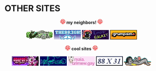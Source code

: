 # OTHER SITES


<div style="text-align: center;">
	<img class="color-alt" src="/static/images/icons/pentacle.gif">
	<b>my neighbors!</b>
	<img class="color-alt" src="/static/images/icons/pentacle.gif">
	<br><br>
	<a href="https://wyrm.quest/" target="_blank"><img src="/static/images/88x31/external/wyrm_tunnel.png"></a>
	<a href="https://thebrightesteyes.neocities.org/" target="_blank"><img src="/static/images/88x31/external/thebrightesteyes.gif"></a>
	<a href="https://kirobotdx.neocities.org/" target="_blank"><img src="/static/images/88x31/external/kiros_galaxy.png"></a>
	<a href="https://grumpisimo.crd.co/#" target="_blank"><img src="/static/images/88x31/external/grumpisimo.gif"></a>
	<!-- <a href="" target="_blank"><img src="/static/images/88x31/external/"></a> -->
	<br><br>
	<img class="color-alt" src="/static/images/icons/pentacle.gif">
	<b>cool sites</b>
	<img class="color-alt" src="/static/images/icons/pentacle.gif">
	<br><br>
	<a href="https://vidapon.net/" target="_blank"><img src="/static/images/88x31/external/vidapon.gif"></a>
	<a href="https://mileshouse.neocities.org/" target="_blank"><img src="/static/images/88x31/external/kiophen.gif"></a>
	<a href="https://maia.crimew.gay/" target="_blank"><img src="/static/images/88x31/external/maia_crimew_gay.png"></a>
	<a href="https://cyber.dabamos.de/88x31/" target="_blank"><img src="/static/images/88x31/external/88x31.gif"></a>
	<a href="https://www.sinkdog.com/" target="_blank"><img src="/static/images/88x31/external/sinkdog.png"></a>
</div>